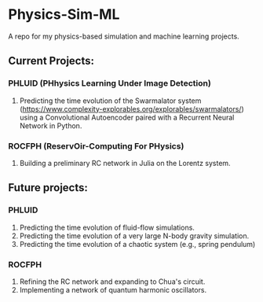 # Physics-Sim-ML 
A repo for my physics-based simulation and machine learning projects.
## Current Projects:
### PHLUID (PHhysics Learning Under Image Detection)
1. Predicting the time evolution of the Swarmalator system (https://www.complexity-explorables.org/explorables/swarmalators/) using a Convolutional Autoencoder paired with a Recurrent Neural Network in Python.
### ROCFPH (ReservOir-Computing For PHysics)
1. Building a preliminary RC network in Julia on the Lorentz system.
## Future projects:
### PHLUID
1. Predicting the time evolution of fluid-flow simulations.
2. Predicting the time evolution of a very large N-body gravity simulation.
3. Predicting the time evolution of a chaotic system (e.g., spring pendulum)
### ROCFPH
1. Refining the RC network and expanding to Chua's circuit.
2. Implementing a network of quantum harmonic oscillators.

